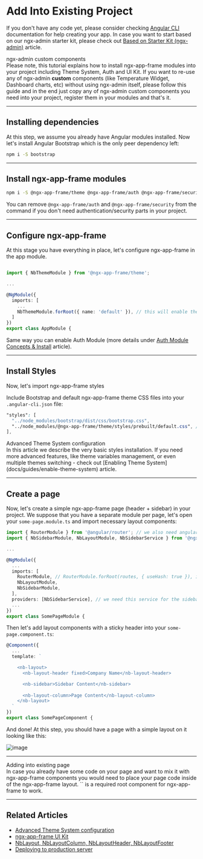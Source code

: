 # Add Into Existing Project

If you don't have any code yet, please consider checking <a href="https://cli.angular.io" target="_blank">Angular CLI</a> documentation for help creating your app.
In case you want to start based on our ngx-admin starter kit, please check out [Based on Starter Kit (ngx-admin)](docs/guides/install-based-on-starter-kit) article.

<div class="note note-info">
  <div class="note-title">ngx-admin custom components</div>
  <div class="note-body">
    Please note, this tutorial explains how to install ngx-app-frame modules into your project including Theme System, Auth and UI Kit. 
    If you want to re-use any of ngx-admin <strong>custom</strong> components (like Temperature Widget, Dashboard charts, etc) without using ngx-admin itself, 
    please follow this guide and in the end just copy any of ngx-admin custom components you need into your project, register them in your modules and that's it.
  </div>
</div>
<hr>

## Installing dependencies
At this step, we assume you already have Angular modules installed. Now let's install Angular Bootstrap which is the only peer dependency left:

```bash
npm i -S bootstrap
```
<hr>

## Install ngx-app-frame modules

```bash
npm i -S @ngx-app-frame/theme @ngx-app-frame/auth @ngx-app-frame/security
```
You can remove `@ngx-app-frame/auth` and `@ngx-app-frame/security` from the command if you don't need authentication/security parts in your project.
<hr>

## Configure ngx-app-frame

At this stage you have everything in place, let's configure ngx-app-frame in the app module.

```ts

import { NbThemeModule } from '@ngx-app-frame/theme';

...

@NgModule({
  imports: [
    ...
    NbThemeModule.forRoot({ name: 'default' }), // this will enable the default theme, you can change this to `cosmic` to enable the dark theme
  ]
})
export class AppModule {

```
Same way you can enable Auth Module (more details under [Auth Module Concepts & Install](docs/auth/conceptsinstall) article).
<hr>

## Install Styles
Now, let's import ngx-app-frame styles

Include Bootstrap and default ngx-app-frame theme CSS files into your `.angular-cli.json` file:

```scss
"styles": [
  "../node_modules/bootstrap/dist/css/bootstrap.css",
  "../node_modules/@ngx-app-frame/theme/styles/prebuilt/default.css", // or cosmic.css
],
```

<div class="note note-info">
  <div class="note-title">Advanced Theme System configuration</div>
  <div class="note-body">
    In this article we describe the very basic styles installation. If you need more advanced features, like theme variables management, 
    or even multiple themes switching - check out [Enabling Theme System](docs/guides/enable-theme-system) article.
  </div>
</div>
<hr>

## Create a page

Now, let's create a simple ngx-app-frame page (header + sidebar) in your project. We suppose that you have a separate module per page, let's open your `some-page.module.ts` and import necessary layout components:

```ts
import { RouterModule } from '@angular/router'; // we also need angular router for ngx-app-frame to function properly
import { NbSidebarModule, NbLayoutModule, NbSidebarService } from '@ngx-app-frame/theme';

...

@NgModule({
  ...
  imports: [
    RouterModule, // RouterModule.forRoot(routes, { useHash: true }), if this is your app.module
    NbLayoutModule,
    NbSidebarModule,
  ],
  providers: [NbSidebarService], // we need this service for the sidebar
  ...
})
export class SomePageModule {

```

Then let's add layout components with a sticky header into your `some-page.component.ts`:
```ts
@Component({
  ...
  template: `

    <nb-layout>
      <nb-layout-header fixed>Company Name</nb-layout-header>

      <nb-sidebar>Sidebar Content</nb-sidebar>
      
      <nb-layout-column>Page Content</nb-layout-column>
    </nb-layout>
  `
})
export class SomePageComponent {

```

And done! At this step, you should have a page with a simple layout on it looking like this:

![image](assets/images/articles/sample-page.png)

<hr>

<div class="note note-info">
  <div class="note-title">Adding into existing page</div>
  <div class="note-body">
    In case you already have some code on your page and want to mix it with ngx-app-frame components you would need to place your page code inside of the ngx-app-frame layout. 
    `<nb-layout></nb-layout>` is a required root component for ngx-app-frame to work.
  </div>
</div>
<hr> 


## Related Articles

- [Advanced Theme System configuration](docs/guides/enable-theme-system)
- [ngx-app-frame UI Kit](docs/guides/components-overview#advanced-setup)
- [NbLayout, NbLayoutColumn, NbLayoutHeader, NbLayoutFooter](docs/components/layout)
- [Deploying to production server](docs/guides/server-deployment)
